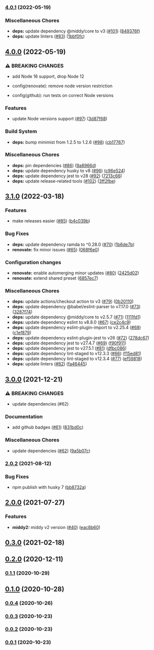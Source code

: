

### [4.0.1](https://github.com/schibsted/middy-access-log/compare/v4.0.0...v4.0.1) (2022-05-19)


### Miscellaneous Chores

* **deps:** update dependency @middy/core to v3 ([#101](https://github.com/schibsted/middy-access-log/issues/101)) ([849376f](https://github.com/schibsted/middy-access-log/commit/849376f39e4304a684b9fcb2e3b34cbef893ef8d))
* **deps:** update linters ([#83](https://github.com/schibsted/middy-access-log/issues/83)) ([1bbf0fc](https://github.com/schibsted/middy-access-log/commit/1bbf0fcc0d56820979cfc03ad6770966e490819d))

## [4.0.0](https://github.com/schibsted/middy-access-log/compare/v3.1.0...v4.0.0) (2022-05-19)


### ⚠ BREAKING CHANGES

* add Node 16 support, drop Node 12

* config(renovate): remove node version restriction

* config(github): run tests on correct Node versions

### Features

* update Node versions support ([#97](https://github.com/schibsted/middy-access-log/issues/97)) ([3d87f68](https://github.com/schibsted/middy-access-log/commit/3d87f68e6eebd91df527dede635f7ea61254b250))


### Build System

* **deps:** bump minimist from 1.2.5 to 1.2.6 ([#98](https://github.com/schibsted/middy-access-log/issues/98)) ([cb17767](https://github.com/schibsted/middy-access-log/commit/cb17767dc9e0d96f4b493fa1d5bd73006a0808e5))


### Miscellaneous Chores

* **deps:** pin dependencies ([#86](https://github.com/schibsted/middy-access-log/issues/86)) ([9a8966d](https://github.com/schibsted/middy-access-log/commit/9a8966db4085b37682464a2671df29184346a1a2))
* **deps:** update dependency husky to v8 ([#96](https://github.com/schibsted/middy-access-log/issues/96)) ([c96e524](https://github.com/schibsted/middy-access-log/commit/c96e524160e44fe5e8c226ac2fbf395299cb2f0e))
* **deps:** update dependency jest to v28 ([#92](https://github.com/schibsted/middy-access-log/issues/92)) ([7213c66](https://github.com/schibsted/middy-access-log/commit/7213c6638096b8461dc90610403b71a1d8a1b2e0))
* **deps:** update release-related tools ([#102](https://github.com/schibsted/middy-access-log/issues/102)) ([3ff2fbe](https://github.com/schibsted/middy-access-log/commit/3ff2fbe627780d645efad5fb7f2342261f614e3e))

## [3.1.0](https://github.com/schibsted/middy-access-log/compare/v3.0.0...v3.1.0) (2022-03-18)


### Features

* make releases easier ([#85](https://github.com/schibsted/middy-access-log/issues/85)) ([b4c039b](https://github.com/schibsted/middy-access-log/commit/b4c039b5403541dd9c939acd0ba0232912649245))


### Bug Fixes

* **deps:** update dependency ramda to ^0.28.0 ([#70](https://github.com/schibsted/middy-access-log/issues/70)) ([1b6de7b](https://github.com/schibsted/middy-access-log/commit/1b6de7b43214d9facca939caecd33a55af5d34d3))
* **renovate:** fix minor issues ([#65](https://github.com/schibsted/middy-access-log/issues/65)) ([068f6e0](https://github.com/schibsted/middy-access-log/commit/068f6e07c606d4ed42c1aef79da05d55153a239f))


### Configuration changes

* **renovate:** enable automerging minor updates ([#80](https://github.com/schibsted/middy-access-log/issues/80)) ([2425d02](https://github.com/schibsted/middy-access-log/commit/2425d02a609d6ea15af0672a2fb41bcf42210c9b))
* **renovate:** extend shared preset ([6857ec7](https://github.com/schibsted/middy-access-log/commit/6857ec7c1fa1bfbff142464c0d981b893d9630fe))


### Miscellaneous Chores

* **deps:** update actions/checkout action to v3 ([#79](https://github.com/schibsted/middy-access-log/issues/79)) ([0b20110](https://github.com/schibsted/middy-access-log/commit/0b20110db4dab8979b6b7e964478ef7d50cab6e4))
* **deps:** update dependency @babel/eslint-parser to v7.17.0 ([#73](https://github.com/schibsted/middy-access-log/issues/73)) ([3287f74](https://github.com/schibsted/middy-access-log/commit/3287f74281beb57b250166b523335f906a6adaf4))
* **deps:** update dependency @middy/core to v2.5.7 ([#71](https://github.com/schibsted/middy-access-log/issues/71)) ([1111fd1](https://github.com/schibsted/middy-access-log/commit/1111fd1cd03972e5b131c8861a5d7f9b8f4b5ddd))
* **deps:** update dependency eslint to v8.8.0 ([#67](https://github.com/schibsted/middy-access-log/issues/67)) ([ce2c4c9](https://github.com/schibsted/middy-access-log/commit/ce2c4c9e04ee0c6ec6dc5d7e32258c0a6482843d))
* **deps:** update dependency eslint-plugin-import to v2.25.4 ([#68](https://github.com/schibsted/middy-access-log/issues/68)) ([c1ef879](https://github.com/schibsted/middy-access-log/commit/c1ef87966c10f07ee61a9d2a501933e709a99e9d))
* **deps:** update dependency eslint-plugin-jest to v26 ([#72](https://github.com/schibsted/middy-access-log/issues/72)) ([278dc67](https://github.com/schibsted/middy-access-log/commit/278dc6734e47dcccf9369102aa2eee967f8ad911))
* **deps:** update dependency jest to v27.4.7 ([#69](https://github.com/schibsted/middy-access-log/issues/69)) ([f90f911](https://github.com/schibsted/middy-access-log/commit/f90f911afbc9f0c7827605bf67ba6d6a50057642))
* **deps:** update dependency jest to v27.5.1 ([#81](https://github.com/schibsted/middy-access-log/issues/81)) ([dfbc086](https://github.com/schibsted/middy-access-log/commit/dfbc086f4336f2fcd93b9b60f26960a6d26db375))
* **deps:** update dependency lint-staged to v12.3.3 ([#66](https://github.com/schibsted/middy-access-log/issues/66)) ([f15ed81](https://github.com/schibsted/middy-access-log/commit/f15ed815173a0917f6c07cc4ccac8c6a5274ef11))
* **deps:** update dependency lint-staged to v12.3.4 ([#77](https://github.com/schibsted/middy-access-log/issues/77)) ([ef59818](https://github.com/schibsted/middy-access-log/commit/ef59818da085df8b93d4845ff7196665225c144e))
* **deps:** update linters ([#82](https://github.com/schibsted/middy-access-log/issues/82)) ([fa46445](https://github.com/schibsted/middy-access-log/commit/fa46445148ec0445250be688ea473326aa05756e))

## [3.0.0](https://github.com/schibsted/middy-access-log/compare/v3.0.0...v3.1.0) (2021-12-21)


### ⚠ BREAKING CHANGES

* update dependencies (#62)

### Documentation

* add github badges ([#61](https://github.com/schibsted/middy-access-log/issues/61)) ([831bd0c](https://github.com/schibsted/middy-access-log/commit/831bd0cd73b471f3a73de447d1ecb438ba161a59))


### Miscellaneous Chores

* update dependencies ([#62](https://github.com/schibsted/middy-access-log/issues/62)) ([9a5b07c](https://github.com/schibsted/middy-access-log/commit/9a5b07c82f3b4d871a37072c1e52c8913594dad9))

### [2.0.2](https://github.com/schibsted/middy-access-log/compare/v3.0.0...v3.1.0) (2021-08-12)


### Bug Fixes

* npm publish with husky 7 ([bb8732a](https://github.com/schibsted/middy-access-log/commit/bb8732acaf5f1dbaad5270d609929457ddc8472c))

## [2.0.0](https://github.com/schibsted/middy-access-log/compare/v3.0.0...v3.1.0) (2021-07-27)


### Features

* **middy2:** middy v2 version ([#40](https://github.com/schibsted/middy-access-log/issues/40)) ([eac8b60](https://github.com/schibsted/middy-access-log/commit/eac8b60cf40954a60b71660f309e082e6b45428e))

## [0.3.0](https://github.com/schibsted/middy-access-log/compare/v3.0.0...v3.1.0) (2021-02-18)

## [0.2.0](https://github.com/schibsted/middy-access-log/compare/v3.0.0...v3.1.0) (2020-12-11)

### [0.1.1](https://github.com/schibsted/middy-access-log/compare/v3.0.0...v3.1.0) (2020-10-29)

## [0.1.0](https://github.com/schibsted/middy-access-log/compare/v3.0.0...v3.1.0) (2020-10-28)

### [0.0.4](https://github.com/schibsted/middy-access-log/compare/v3.0.0...v3.1.0) (2020-10-26)

### [0.0.3](https://github.com/schibsted/middy-access-log/compare/v3.0.0...v3.1.0) (2020-10-23)

### [0.0.2](https://github.com/schibsted/middy-access-log/compare/v3.0.0...v3.1.0) (2020-10-23)

### [0.0.1](https://github.com/schibsted/middy-access-log/compare/v3.0.0...v3.1.0) (2020-10-23)